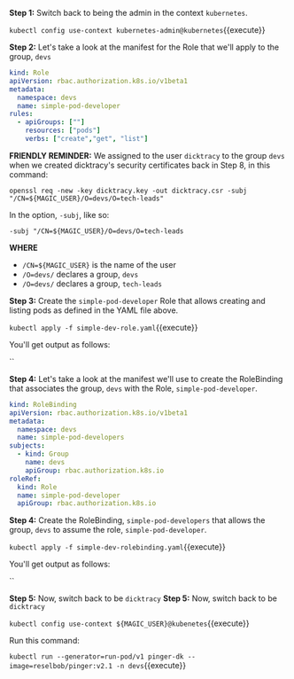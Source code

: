 **Step 1:** Switch back to being the admin in the context `kubernetes`.

`kubectl config use-context kubernetes-admin@kubernetes`{{execute}}

**Step 2:** Let's take a look at the manifest for the Role that we'll apply to the group, `devs`

```yaml
kind: Role
apiVersion: rbac.authorization.k8s.io/v1beta1
metadata:
  namespace: devs
  name: simple-pod-developer
rules:
  - apiGroups: [""]
    resources: ["pods"]
    verbs: ["create","get", "list"]
```

**FRIENDLY REMINDER:** We assigned to the user `dicktracy` to the group `devs` when we created dicktracy's security certificates
back in Step 8, in this command:

`openssl req -new -key dicktracy.key -out dicktracy.csr -subj "/CN=${MAGIC_USER}/O=devs/O=tech-leads"`

In the  option, `-subj`, like so:

`-subj "/CN=${MAGIC_USER}/O=devs/O=tech-leads`

**WHERE**

* `/CN=${MAGIC_USER}` is the name of the user
* `/O=devs/` declares a group, `devs`
* `/O=devs/` declares a group, `tech-leads`

**Step 3:** Create the `simple-pod-developer` Role that allows creating and listing pods as defined in the YAML file above.

`kubectl apply -f simple-dev-role.yaml`{{execute}}

You'll get output as follows:

``

**Step 4:** Let's take a look at the manifest we'll use to create the RoleBinding that associates the group, `devs` with the Role,
`simple-pod-developer`.

```yaml
kind: RoleBinding
apiVersion: rbac.authorization.k8s.io/v1beta1
metadata:
  namespace: devs
  name: simple-pod-developers
subjects:
  - kind: Group
    name: devs
    apiGroup: rbac.authorization.k8s.io
roleRef:
  kind: Role
  name: simple-pod-developer
  apiGroup: rbac.authorization.k8s.io
```

**Step 4:** Create the RoleBinding, `simple-pod-developers` that allows the group, `devs` to assume the 
role, `simple-pod-developer`.

`kubectl apply -f simple-dev-rolebinding.yaml`{{execute}}

You'll get output as follows:

``

**Step 5:** Now, switch back to be `dicktracy`
**Step 5:** Now, switch back to be `dicktracy`

`kubectl config use-context ${MAGIC_USER}@kubenetes`{{execute}}

Run this command: 

`kubectl run --generator=run-pod/v1 pinger-dk --image=reselbob/pinger:v2.1 -n devs`{{execute}}